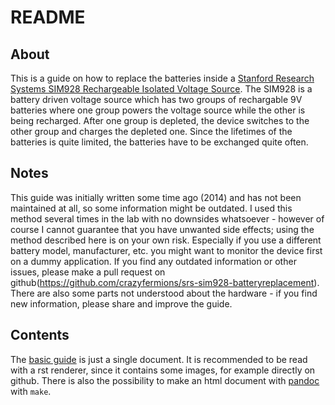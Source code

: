 # README

## About

This is a guide on how to replace the batteries inside a [Stanford Research Systems SIM928 Rechargeable Isolated Voltage Source](https://www.thinksrs.com/products/sim928.html). The SIM928 is a battery driven voltage source which has two groups of rechargable 9V batteries where one group powers the voltage source while the other is being recharged. After one group is depleted, the device switches to the other group and charges the depleted one. Since the lifetimes of the batteries is quite limited, the batteries have to be exchanged quite often.

## Notes

This guide was initially written some time ago (2014) and has not been maintained at all, so some information might be outdated. I used this method several times in the lab with no downsides whatsoever - however of course I cannot guarantee that you have unwanted side effects; using the method described here is on your own risk. Especially if you use a different battery model, manufacturer, etc. you might want to monitor the device first on a dummy application. If you find any outdated information or other issues, please make a pull request on github(https://github.com/crazyfermions/srs-sim928-batteryreplacement). There are also some parts not understood about the hardware - if you find new information, please share and improve the guide.

## Contents

The [basic guide](doc.rst) is just a single document. It is recommended to be read with a rst renderer, since it contains some images, for example directly on github. There is also the possibility to make an html document with [pandoc](https://pandoc.org/) with `make`.
